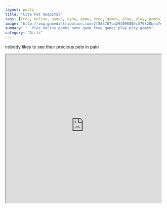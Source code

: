 ```yaml
---
layout: posts
title: "Cute Pet Hospital"
tags: [free, online, games, oyna, game, free, games, play, play, games]
image: "http://img.gamedistribution.com/2f585787ba294098805c579828bea7e7.jpg"
summary: "  free online games oyna game free games play play games"
category: "Girls"
---
```


nobody likes to see their precious pets in pain

<iframe width="100%" height="480px;" src="http://flash.gamedistribution.com?game=2f585787ba294098805c579828bea7e7"></iframe>